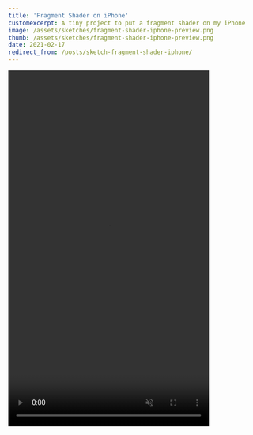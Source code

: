 ```yaml
---
title: 'Fragment Shader on iPhone'
customexcerpt: A tiny project to put a fragment shader on my iPhone
image: /assets/sketches/fragment-shader-iphone-preview.png
thumb: /assets/sketches/fragment-shader-iphone-preview.png
date: 2021-02-17
redirect_from: /posts/sketch-fragment-shader-iphone/
---
```


<video width="406" height="720" autoplay muted loop playsinline>
  <source src="/assets/sketches/fragment-shader-iphone.mp4" type="video/mp4">
</video>
